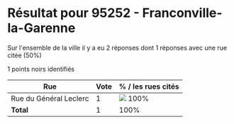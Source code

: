 # Résultat pour 95252 - Franconville-la-Garenne

Sur l'ensemble de la ville il y a eu 2 réponses dont 1 réponses avec une rue citée (50%)

1 points noirs identifiés

| Rue | Vote | % / les rues cités|
|-----|------|-------------------|
| Rue du Général Leclerc | 1 | <img src="../../img/bar_100.gif" />&nbsp;100%|
| **Total** | 1 | 100%|
